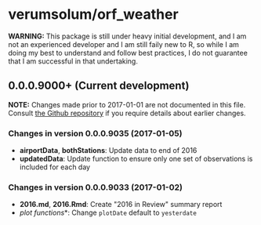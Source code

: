 # verumsolum/orf_weather

**WARNING:** This package is still under heavy initial development, and I am
not an experienced developer and I am still faily new to R, so while I am
doing my best to understand and follow best practices, I do not guarantee that
I am successful in that undertaking.

## 0.0.0.9000+ (Current development)

**NOTE:** Changes made prior to 2017-01-01 are not documented in this file.
Consult [the Github repository](github.com/verumsolum/orf_weather) if you
require details about earlier changes.

### Changes in version 0.0.0.9035 (2017-01-05)
* **airportData**, **bothStations**: Update data to end of 2016
* **updatedData**: Update function to ensure only one set of observations is
included for each day

### Changes in version 0.0.0.9033 (2017-01-02)
* **2016.md**, **2016.Rmd**: Create "2016 in Review" summary report
* **plot* functions**: Change `plotDate` default to `yesterdate`
